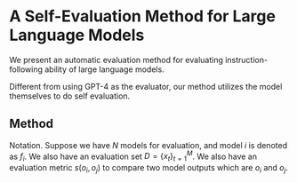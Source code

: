 # A Self-Evaluation Method for Large Language Models

We present an automatic evaluation method for evaluating instruction-following ability of large language models. 

Different from using GPT-4 as the evaluator, our method utilizes the model themselves to do self evaluation. 




## Method

Notation. Suppose we have $N$ models for evaluation, and model $i$ is denoted as $f_i$. We also have an evaluation set $D=\{x_t\}_{t=1}^M$. We also have an evaluation metric $s(o_i,o_j)$ to compare two model outputs which are $o_i$ and $o_j$. 